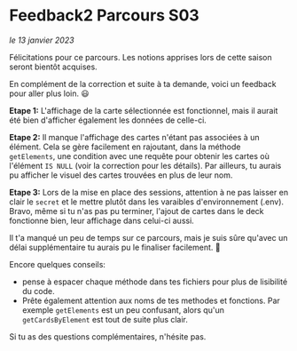 # Feedback2 Parcours S03
*le 13 janvier 2023*

Félicitations pour ce parcours.
Les notions apprises lors de cette saison seront bientôt acquises.

En complément de la correction et suite à ta demande, voici un feedback pour aller plus loin. :smiley:

**Etape 1:**
L'affichage de la carte sélectionnée est fonctionnel, mais il aurait été bien d'afficher également les données de celle-ci.

**Etape 2:**
Il manque l'affichage des cartes n'étant pas associées à un élément. Cela se gère facilement en rajoutant, dans la méthode `getElements`, une condition avec une requête pour obtenir les cartes où l'élément `IS NULL` (voir la correction pour les détails).
Par ailleurs, tu aurais pu afficher le visuel des cartes trouvées en plus de leur nom.

**Etape 3:**
Lors de la mise en place des sessions, attention à ne pas laisser en clair le `secret` et le mettre plutôt dans les varaibles d'environnement (.env).
Bravo, même si tu n'as pas pu terminer, l'ajout de cartes dans le deck fonctionne bien, leur affichage dans celui-ci aussi.

Il t'a manqué un peu de temps sur ce parcours, mais je suis sûre qu'avec un délai supplémentaire tu aurais pu le finaliser facilement. :muscle:

Encore quelques conseils:
- pense à espacer chaque méthode dans tes fichiers pour plus de lisibilité du code.
- Prête également attention aux noms de tes methodes et fonctions. Par exemple `getElements` est un peu confusant, alors qu'un `getCardsByElement` est tout de suite plus clair.

Si tu as des questions complémentaires, n'hésite pas.